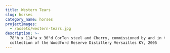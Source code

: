```yaml
---
title: Western Tears
slug: horses
category_name: horses
projectImages:
  - /assets/western-tears.jpg
description: >-
  78"h x 114"w x 30"d CorTen steel and Cherry, commissioned by and in the
  collection of the Woodford Reserve Distillery Versailles KY, 2005
---
```


